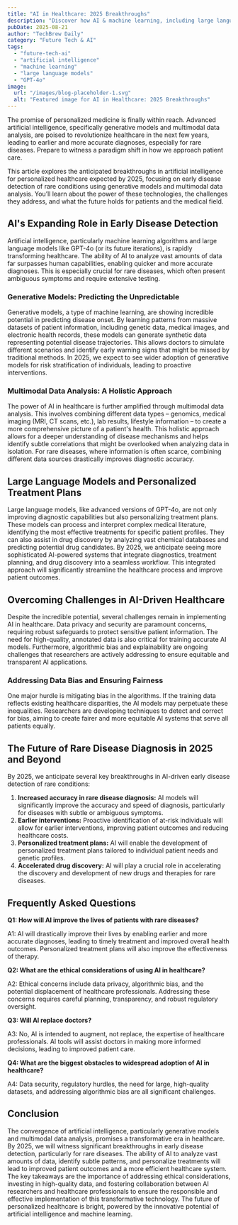 ```yaml
---
title: "AI in Healthcare: 2025 Breakthroughs"
description: "Discover how AI & machine learning, including large language models, are revolutionizing personalized healthcare in 2025, enabling early disease detection, especially for rare conditions.  Learn more today!"
pubDate: 2025-08-21
author: "TechBrew Daily"
category: "Future Tech & AI"
tags:
  - "future-tech-ai"
  - "artificial intelligence"
  - "machine learning"
  - "large language models"
  - "GPT-4o"
image:
  url: "/images/blog-placeholder-1.svg"
  alt: "Featured image for AI in Healthcare: 2025 Breakthroughs"
---
```


The promise of personalized medicine is finally within reach.  Advanced artificial intelligence, specifically generative models and multimodal data analysis, are poised to revolutionize healthcare in the next few years, leading to earlier and more accurate diagnoses, especially for rare diseases.  Prepare to witness a paradigm shift in how we approach patient care.


This article explores the anticipated breakthroughs in artificial intelligence for personalized healthcare expected by 2025, focusing on early disease detection of rare conditions using generative models and multimodal data analysis. You’ll learn about the power of these technologies, the challenges they address, and what the future holds for patients and the medical field.

## AI's Expanding Role in Early Disease Detection

Artificial intelligence, particularly machine learning algorithms and large language models like GPT-4o (or its future iterations), is rapidly transforming healthcare.  The ability of AI to analyze vast amounts of data far surpasses human capabilities, enabling quicker and more accurate diagnoses.  This is especially crucial for rare diseases, which often present ambiguous symptoms and require extensive testing.

### Generative Models: Predicting the Unpredictable

Generative models, a type of machine learning, are showing incredible potential in predicting disease onset.  By learning patterns from massive datasets of patient information, including genetic data, medical images, and electronic health records, these models can generate synthetic data representing potential disease trajectories. This allows doctors to simulate different scenarios and identify early warning signs that might be missed by traditional methods.  In 2025, we expect to see wider adoption of generative models for risk stratification of individuals, leading to proactive interventions.

### Multimodal Data Analysis: A Holistic Approach

The power of AI in healthcare is further amplified through multimodal data analysis. This involves combining different data types – genomics, medical imaging (MRI, CT scans, etc.), lab results, lifestyle information – to create a more comprehensive picture of a patient's health. This holistic approach allows for a deeper understanding of disease mechanisms and helps identify subtle correlations that might be overlooked when analyzing data in isolation.  For rare diseases, where information is often scarce, combining different data sources drastically improves diagnostic accuracy.

## Large Language Models and Personalized Treatment Plans

Large language models, like advanced versions of GPT-4o, are not only improving diagnostic capabilities but also personalizing treatment plans. These models can process and interpret complex medical literature, identifying the most effective treatments for specific patient profiles.  They can also assist in drug discovery by analyzing vast chemical databases and predicting potential drug candidates. By 2025, we anticipate seeing more sophisticated AI-powered systems that integrate diagnostics, treatment planning, and drug discovery into a seamless workflow.  This integrated approach will significantly streamline the healthcare process and improve patient outcomes.

## Overcoming Challenges in AI-Driven Healthcare

Despite the incredible potential, several challenges remain in implementing AI in healthcare. Data privacy and security are paramount concerns, requiring robust safeguards to protect sensitive patient information.  The need for high-quality, annotated data is also critical for training accurate AI models.  Furthermore, algorithmic bias and explainability are ongoing challenges that researchers are actively addressing to ensure equitable and transparent AI applications.

### Addressing Data Bias and Ensuring Fairness

One major hurdle is mitigating bias in the algorithms.  If the training data reflects existing healthcare disparities, the AI models may perpetuate these inequalities.  Researchers are developing techniques to detect and correct for bias, aiming to create fairer and more equitable AI systems that serve all patients equally.

## The Future of Rare Disease Diagnosis in 2025 and Beyond

By 2025, we anticipate several key breakthroughs in AI-driven early disease detection of rare conditions:


1. **Increased accuracy in rare disease diagnosis:** AI models will significantly improve the accuracy and speed of diagnosis, particularly for diseases with subtle or ambiguous symptoms.
2. **Earlier interventions:**  Proactive identification of at-risk individuals will allow for earlier interventions, improving patient outcomes and reducing healthcare costs.
3. **Personalized treatment plans:** AI will enable the development of personalized treatment plans tailored to individual patient needs and genetic profiles.
4. **Accelerated drug discovery:** AI will play a crucial role in accelerating the discovery and development of new drugs and therapies for rare diseases.

## Frequently Asked Questions

**Q1: How will AI improve the lives of patients with rare diseases?**

A1: AI will drastically improve their lives by enabling earlier and more accurate diagnoses, leading to timely treatment and improved overall health outcomes. Personalized treatment plans will also improve the effectiveness of therapy.

**Q2: What are the ethical considerations of using AI in healthcare?**

A2: Ethical concerns include data privacy, algorithmic bias, and the potential displacement of healthcare professionals.  Addressing these concerns requires careful planning, transparency, and robust regulatory oversight.

**Q3:  Will AI replace doctors?**

A3: No, AI is intended to augment, not replace, the expertise of healthcare professionals. AI tools will assist doctors in making more informed decisions, leading to improved patient care.

**Q4: What are the biggest obstacles to widespread adoption of AI in healthcare?**

A4:  Data security, regulatory hurdles, the need for large, high-quality datasets, and addressing algorithmic bias are all significant challenges.


## Conclusion

The convergence of artificial intelligence, particularly generative models and multimodal data analysis, promises a transformative era in healthcare. By 2025, we will witness significant breakthroughs in early disease detection, particularly for rare diseases.  The ability of AI to analyze vast amounts of data, identify subtle patterns, and personalize treatments will lead to improved patient outcomes and a more efficient healthcare system.  The key takeaways are the importance of addressing ethical considerations, investing in high-quality data, and fostering collaboration between AI researchers and healthcare professionals to ensure the responsible and effective implementation of this transformative technology.  The future of personalized healthcare is bright, powered by the innovative potential of artificial intelligence and machine learning.